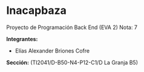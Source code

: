 # Inacapbaza
Proyecto de Programación Back End (EVA 2)
Nota: 7

**Integrantes:**
- Elías Alexander Briones Cofre

**Sección:** (TI2041/D-B50-N4-P12-C1/D La Granja B5)

